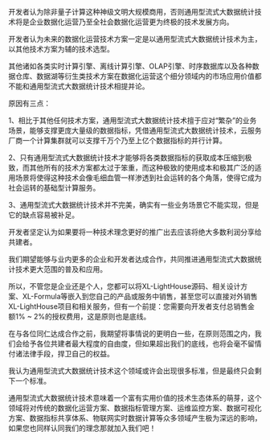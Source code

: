 开发者认为除非量子计算这种神级文明大规模商用，否则通用型流式大数据统计技术将是企业数据化运营乃至全社会数据化运营更为终极的技术发展方向。

开发者认为未来的数据化运营技术方案一定是以通用型流式大数据统计技术为主，以其他技术方案为辅的技术选型。

其他诸如各类实时计算引擎、离线计算引擎、OLAP引擎、时序数据库以及各种数据仓库、数据湖等衍生类技术方案在数据化运营这个细分领域内的市场应用价值都不能和通用型流式大数据统计技术相提并论。

原因有三点：

1、相比于其他任何技术方案，通用型流式大数据统计技术擅于应对“繁杂”的业务场景，能够支撑更庞大量级的数据指标，凭借通用型流式大数据统计技术，云服务厂商一个计算集群就可以支撑千万个乃至上亿个数据指标的并行计算。

2、只有通用型流式大数据统计技术才能够将各类数据指标的获取成本压缩到极致，而其他所有的技术方案都太过于笨重，而这种极致的使用成本和极其广泛的适用场景将使得这种技术会像毛细血管一样渗透到社会运转的各个角落，使得它成为社会运转的基础型计算服务。

3、通用型流式大数据统计技术并不完美，确实有一些业务场景它不能实现，但是它的缺点容易被补足。

开发者坚定认为如果要将一种技术理念更好的推广出去应该将绝大多数利润分享给共建者。

我们期望能够与业内更多的企业和开发者达成合作，共同推进通用型流式大数据统计技术更大范围的普及和应用。

所以，不管您是企业还是个人，您都可以将XL-LightHouse源码、相关设计方案、XL-Formula等嵌入到您自己的产品或服务中销售，甚至您可以直接对外销售XL-LightHouse项目和相关服务，但有一个前提：您需要向开发者支付总销售金额1% ~ 2%的授权费用，这是原则也是底线。

在与各位同仁达成合作之前，我期望将事情说的更明白一些，在原则范围之内，我们会给予各位共建者最大程度的自由度，但如果超出我们的底线，也将会毫不留情付诸法律手段，捍卫自己的权益。

我认为通用型流式大数据统计技术这个领域或许会出现很多标准，但是最终只会剩下一个标准。

通用型流式大数据统计技术意味着一个富有实用价值的技术生态体系的萌芽，这个领域将对传统的数据化运营方案、数据指标管理方案、运维监控方案、数据可视化方案、数据指标共享体系、物联网实时数据计算等众多领域产生极为深远的影响，如果您也同样认同我们的理念那就加入我们吧！